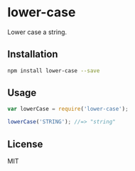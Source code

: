 # lower-case

Lower case a string.

## Installation

```sh
npm install lower-case --save
```

## Usage

```js
var lowerCase = require('lower-case');

lowerCase('STRING'); //=> "string"
```

## License

MIT
